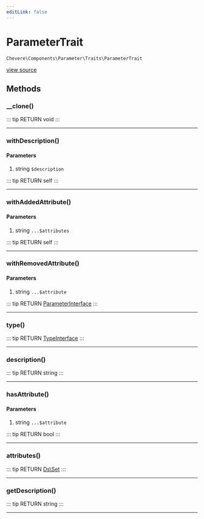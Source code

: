 ```yaml
---
editLink: false
---
```


# ParameterTrait

`Chevere\Components\Parameter\Traits\ParameterTrait`

[view source](https://github.com/chevere/chevere/blob/master/src/Chevere/Components/Parameter/Traits/ParameterTrait.php)

## Methods

### __clone()

::: tip RETURN
void
:::

---

### withDescription()

#### Parameters

1. string `$description`

::: tip RETURN
self
:::

---

### withAddedAttribute()

#### Parameters

1. string `...$attributes`

::: tip RETURN
self
:::

---

### withRemovedAttribute()

#### Parameters

1. string `...$attribute`

::: tip RETURN
[ParameterInterface](../../../Interfaces/Parameter/ParameterInterface.md)
:::

---

### type()

::: tip RETURN
[TypeInterface](../../../Interfaces/Type/TypeInterface.md)
:::

---

### description()

::: tip RETURN
string
:::

---

### hasAttribute()

#### Parameters

1. string `...$attribute`

::: tip RETURN
bool
:::

---

### attributes()

::: tip RETURN
[Ds\Set](https://www.php.net/manual/class.ds\set)
:::

---

### getDescription()

::: tip RETURN
string
:::

---
